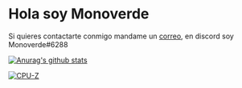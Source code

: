# Hola soy Monoverde
Si quieres contactarte conmigo mandame un [correo](mailto:minecraftersov@gmail.com), en discord soy Monoverde#6288  

[![Anurag's github stats](https://github-readme-stats.vercel.app/api?username=Monoverde888)](https://github.com/anuraghazra/github-readme-stats)  


[![CPU-Z](https://valid.x86.fr/cache/banner/ifug1s-6.png)](https://valid.x86.fr/ifug1s)

